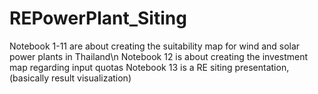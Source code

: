 # REPowerPlant_Siting
 
 Notebook 1-11 are about creating the suitability map for wind and solar power plants in Thailand\n
 Notebook 12 is about creating the investment map regarding input quotas
 Notebook 13 is a RE siting presentation, (basically result visualization)
